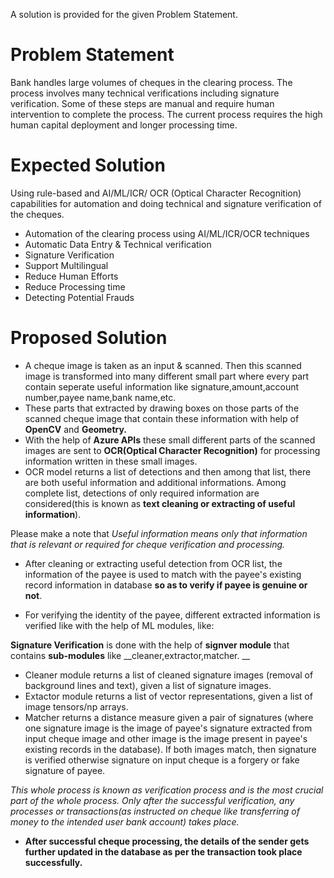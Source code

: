 A solution is provided for the given Problem Statement.

# Problem Statement

Bank handles large volumes of cheques in the clearing process. The process involves many technical verifications including signature verification. Some of these steps are manual and require human intervention to complete the process. The current process requires the high human capital deployment and longer processing time.

# Expected Solution

Using rule-based and AI/ML/ICR/ OCR (Optical Character Recognition) capabilities for automation and doing technical and signature verification of the cheques.
* Automation of the clearing process using AI/ML/ICR/OCR techniques
* Automatic Data Entry & Technical verification
* Signature Verification
* Support Multilingual
* Reduce Human Efforts
* Reduce Processing time
* Detecting Potential Frauds

# Proposed Solution

* A cheque image is taken as an input & scanned. Then this scanned image is transformed into many different small part where every part contain seperate useful information like signature,amount,account number,payee name,bank name,etc. 
* These parts that extracted by drawing boxes on those parts of the scanned cheque image that contain these information with help of __OpenCV__ and __Geometry.__
* With the help of __Azure APIs__ these small different parts of the scanned images are sent to __OCR(Optical Character Recognition)__ for  processing information written in these small images.
* OCR model returns a list of detections and then among that list, there are both useful information and additional informations. Among complete list, detections of only required information are considered(this is  known as __text cleaning or extracting of useful information__).

Please make a note that _Useful information means only that information that is relevant or required for cheque verification and processing._

* After cleaning or extracting useful detection from OCR list, the information of the payee is used to match with the payee's existing record information in database __so as to verify if payee is genuine or not__. 

* For verifying the identity of the payee, different extracted information is verified like with the help of ML modules, like:

 __Signature Verification__ is done with the help of __signver module__ that contains __sub-modules__ like __cleaner,extractor,matcher. __
 
* Cleaner module returns a list of cleaned signature images (removal of background lines and text), given a list of signature images.
* Extactor module returns a list of vector representations, given a list of image tensors/np arrays.
* Matcher returns a distance measure given a pair of signatures (where one signature image is the image of payee's signature extracted from input cheque image and other image is the image present in payee's existing records in the database). If both images match, then signature is verified otherwise signature on input cheque is a forgery or fake signature of payee.

_This whole process is known as verification process and is the most crucial part of the whole process. Only after the successful verification, any processes or transactions(as instructed on cheque like transferring of money to the intended user bank account) takes place._

* __After successful cheque processing, the details of the sender gets further updated in the database as per the transaction took place successfully.__
